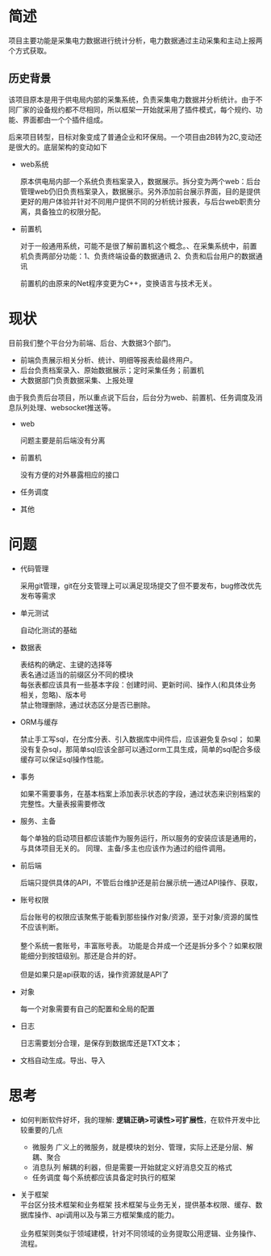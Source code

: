 
# 简述
项目主要功能是采集电力数据进行统计分析，电力数据通过主动采集和主动上报两个方式获取。

## 历史背景

该项目原本是用于供电局内部的采集系统，负责采集电力数据并分析统计。由于不同厂家的设备规约都不尽相同，所以框架一开始就采用了插件模式，每个规约、功能、界面都由一个个插件组成。

后来项目转型，目标对象变成了普通企业和环保局。一个项目由2B转为2C,变动还是很大的。底层架构的变动如下
*  web系统
    
    原本供电局内部一个系统负责档案录入，数据展示。拆分变为两个web：后台管理web仍旧负责档案录入，数据展示。另外添加前台展示界面，目的是提供更好的用户体验并针对不同用户提供不同的分析统计报表，与后台web职责分离，具备独立的权限分配。
* 前置机

    对于一般通用系统，可能不是很了解前置机这个概念。、在采集系统中，前置机负责两部分功能：1、负责终端设备的数据通讯 2、负责和后台用户的数据通讯

    前置机的由原来的Net程序变更为C++，变换语言与技术无关。

# 现状
目前我们整个平台分为前端、后台、大数据3个部门。

* 前端负责展示相关分析、统计、明细等报表给最终用户。
* 后台负责档案录入、原始数据展示；定时采集任务；前置机
* 大数据部门负责数据采集、上报处理

由于我负责后台项目，所以重点说下后台，后台分为web、前置机、任务调度及消息队列处理、websocket推送等。

* web

  问题主要是前后端没有分离

* 前置机
   
   没有方便的对外暴露相应的接口

* 任务调度
* 其他

# 问题
* 代码管理

    采用git管理，git在分支管理上可以满足现场提交了但不要发布，bug修改优先发布等需求

* 单元测试

    自动化测试的基础

* 数据表

    表结构的确定、主键的选择等<br>
    表名通过适当的前缀区分不同的模块<br>
    每张表都应该具有一些基本字段：创建时间、更新时间、操作人(和具体业务相关，忽略)、版本号<br>
    禁止物理删除，通过状态区分是否已删除。

* ORM与缓存

    禁止手工写sql，在分库分表、引入数据库中间件后，应该避免复杂sql；
    如果没有复杂sql，那简单sql应该全部可以通过orm工具生成，简单的sql配合多级缓存可以保证sql操作性能。

* 事务

    如果不需要事务，在基本档案上添加表示状态的字段，通过状态来识别档案的完整性。大量表报需要修改

* 服务、主备

    每个单独的启动项目都应该能作为服务运行，所以服务的安装应该是通用的，与具体项目无关的。
    同理、主备/多主也应该作为通过的组件调用。

* 前后端

    后端只提供具体的API，不管后台维护还是前台展示统一通过API操作、获取，

* 账号权限

    后台账号的权限应该聚焦于能看到那些操作对象/资源，至于对象/资源的属性不应该判断。<br><br>
    整个系统一套账号，丰富账号表。
    功能是合并成一个还是拆分多个？如果权限能细分到按钮级别。那还是合并的好。<br><br>
    但是如果只是api获取的话，操作资源就是API了

* 对象

    每一个对象需要有自己的配置和全局的配置

* 日志

    日志需要划分合理，是保存到数据库还是TXT文本；
    
* 文档自动生成。导出、导入


# 思考
* 如何判断软件好坏，我的理解: **逻辑正确>可读性>可扩展性**，在软件开发中比较重要的几点

    * 微服务
     广义上的微服务，就是模块的划分、管理，实际上还是分层、解耦、聚合
     * 消息队列
     解耦的利器，但是需要一开始就定义好消息交互的格式
     * 任务调度
     每个系统都应该具备定时执行的框架


* 关于框架  
平台区分技术框架和业务框架 技术框架与业务无关，提供基本权限、缓存、数据库操作、api调用以及与第三方框架集成的能力。<br><br>
业务框架则类似于领域建模，针对不同领域的业务提取公用逻辑、业务操作、流程。



